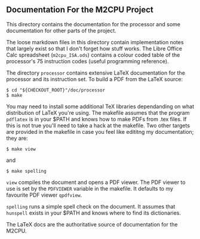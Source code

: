 ## Documentation For the M2CPU Project
This directory contains the documentation for the processor and some 
documentation for other parts of the project.

The loose markdown files in this directory contain implementation notes that
largely exist so that I don't forget how stuff works. The Libre Office Calc
spreadsheet (`m2cpu_ISA.ods`) contains a colour coded table of the processor's
75 instruction codes (useful programming reference).

The directory `processor` contains extensive LaTeX documentation for the 
processor and its instruction set. To build a PDF from the LaTeX source:

```
$ cd "${CHECKOUT_ROOT}"/doc/processor
$ make
```

You may need to install some additional TeX libraries dependanding on what
distribution of LaTeX you're using. The makefile assumes that the program
`pdflatex` is in your $PATH and knows how to make PDFs from .tex files. If this
is not true you'll need to take a hack at the makefile. Two other targets are 
provided in the makefile in case you feel like edititng my documentation; they
are:

```
$ make view
```
and
```
$ make spelling
```

`view` compiles the document and opens a PDF viewer. The PDF viewer to use is
set by the `PDFVIEWER` variable in the makefile. It defaults to my favourite
PDF viewer `qpdfview`.

`spelling` runs a simple spell check on the document. It assumes that 
`hunspell` exists in your $PATH and knows where to find its dictionaries.

The LaTeX docs are the authoritative source of documentation for the M2CPU.

